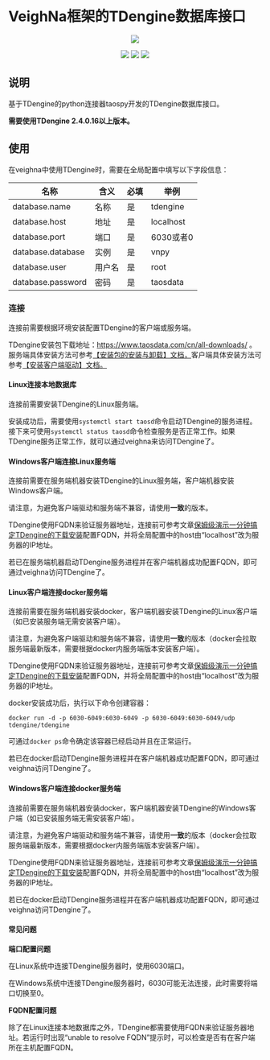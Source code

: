 # VeighNa框架的TDengine数据库接口

<p align="center">
  <img src ="https://vnpy.oss-cn-shanghai.aliyuncs.com/vnpy-logo.png"/>
</p>

<p align="center">
    <img src ="https://img.shields.io/badge/version-2.2.2.0-blueviolet.svg"/>
    <img src ="https://img.shields.io/badge/platform-windows|linux-yellow.svg"/>
    <img src ="https://img.shields.io/badge/python-3.7｜3.9｜3.9｜3.10-blue.svg" />
</p>

## 说明

基于TDengine的python连接器taospy开发的TDengine数据库接口。

**需要使用TDengine 2.4.0.16以上版本。**

## 使用

在veighna中使用TDengine时，需要在全局配置中填写以下字段信息：

|名称|含义|必填|举例|
|---------|----|---|---|
|database.name|名称|是|tdengine|
|database.host|地址|是|localhost|
|database.port|端口|是|6030或者0|
|database.database|实例|是|vnpy|
|database.user|用户名|是|root|
|database.password|密码|是|taosdata|

### 连接

连接前需要根据环境安装配置TDengine的客户端或服务端。

TDengine安装包下载地址：https://www.taosdata.com/cn/all-downloads/ 。服务端具体安装方法可参考[【安装包的安装与卸载】文档，](https://docs.taosdata.com/operation/pkg-install)客户端具体安装方法可参考[【安装客户端驱动】文档。](https://docs.taosdata.com/reference/connector/#%E5%AE%89%E8%A3%85%E5%AE%A2%E6%88%B7%E7%AB%AF%E9%A9%B1%E5%8A%A8)

#### Linux连接本地数据库

连接前需要安装TDengine的Linux服务端。

安装成功后，需要使用```systemctl start taosd```命令启动TDengine的服务进程。接下来可使用```systemctl status taosd```命令检查服务是否正常工作。如果TDengine服务正常工作，就可以通过veighna来访问TDengine了。

#### Windows客户端连接Linux服务端

连接前需要在服务端机器安装TDengine的Linux服务端，客户端机器安装Windows客户端。

请注意，为避免客户端驱动和服务端不兼容，请使用**一致**的版本。

TDengine使用FQDN来验证服务器地址，连接前可参考文章[保姆级演示一分钟搞定TDengine的下载安装](https://zhuanlan.zhihu.com/p/302413259#:~:text=%E5%8F%A6%E5%A4%96%EF%BC%8CTDengine%E9%99%A4%E4%BA%86%E6%94%AF%E6%8C%81%20Linux%E5%AE%A2%E6%88%B7%E7%AB%AF%EF%BC%8C%E8%BF%98%E6%94%AF%E6%8C%81%20windows%E5%AE%A2%E6%88%B7%E7%AB%AF%EF%BC%8CWindows%E5%AE%A2%E6%88%B7%E7%AB%AF%E7%9A%84%E5%AE%89%E8%A3%85%E6%96%B9%E6%B3%95,%E5%8F%8C%E5%87%BB%E5%AE%89%E8%A3%85%E6%96%87%E4%BB%B6%20-%3E%20%E9%80%89%E6%8B%A9%E9%BB%98%E8%AE%A4%E5%8D%B3%E5%8F%AF%E5%AE%8C%E6%88%90%E5%AE%89%E8%A3%85%E3%80%82%20%E5%AE%89%E8%A3%85%E5%AE%8C%E6%88%90%E5%90%8E%EF%BC%8C%E5%9C%A8C%E7%9B%98%E4%BC%9A%E6%9C%89%E4%B8%80%E4%B8%AATDengine%E7%9A%84%E7%9B%AE%E5%BD%95%EF%BC%8C%E5%8C%85%E6%8B%AC%E5%AE%A2%E6%88%B7%E7%AB%AF%E7%9A%84%E4%B8%80%E4%BA%9B%E6%96%87%E4%BB%B6%E3%80%82)配置FQDN，并将全局配置中的host由“localhost”改为服务器的IP地址。

若已在服务端机器启动TDengine服务进程并在客户端机器成功配置FQDN，即可通过veighna访问TDengine了。

#### Linux客户端连接docker服务端

连接前需要在服务端机器安装docker，客户端机器安装TDengine的Linux客户端（如已安装服务端无需安装客户端）。

请注意，为避免客户端驱动和服务端不兼容，请使用**一致**的版本（docker会拉取服务端最新版本，需要根据docker内服务端版本安装客户端）。

TDengine使用FQDN来验证服务器地址，连接前可参考文章[保姆级演示一分钟搞定TDengine的下载安装](https://zhuanlan.zhihu.com/p/302413259#:~:text=%E5%8F%A6%E5%A4%96%EF%BC%8CTDengine%E9%99%A4%E4%BA%86%E6%94%AF%E6%8C%81%20Linux%E5%AE%A2%E6%88%B7%E7%AB%AF%EF%BC%8C%E8%BF%98%E6%94%AF%E6%8C%81%20windows%E5%AE%A2%E6%88%B7%E7%AB%AF%EF%BC%8CWindows%E5%AE%A2%E6%88%B7%E7%AB%AF%E7%9A%84%E5%AE%89%E8%A3%85%E6%96%B9%E6%B3%95,%E5%8F%8C%E5%87%BB%E5%AE%89%E8%A3%85%E6%96%87%E4%BB%B6%20-%3E%20%E9%80%89%E6%8B%A9%E9%BB%98%E8%AE%A4%E5%8D%B3%E5%8F%AF%E5%AE%8C%E6%88%90%E5%AE%89%E8%A3%85%E3%80%82%20%E5%AE%89%E8%A3%85%E5%AE%8C%E6%88%90%E5%90%8E%EF%BC%8C%E5%9C%A8C%E7%9B%98%E4%BC%9A%E6%9C%89%E4%B8%80%E4%B8%AATDengine%E7%9A%84%E7%9B%AE%E5%BD%95%EF%BC%8C%E5%8C%85%E6%8B%AC%E5%AE%A2%E6%88%B7%E7%AB%AF%E7%9A%84%E4%B8%80%E4%BA%9B%E6%96%87%E4%BB%B6%E3%80%82)配置FQDN，并将全局配置中的host由“localhost”改为服务器的IP地址。

docker安装成功后，执行以下命令创建容器：
```
docker run -d -p 6030-6049:6030-6049 -p 6030-6049:6030-6049/udp tdengine/tdengine
```

可通过```docker ps```命令确定该容器已经启动并且在正常运行。

若已在docker启动TDengine服务进程并在客户端机器成功配置FQDN，即可通过veighna访问TDengine了。

#### Windows客户端连接docker服务端

连接前需要在服务端机器安装docker，客户端机器安装TDengine的Windows客户端（如已安装服务端无需安装客户端）。

请注意，为避免客户端驱动和服务端不兼容，请使用**一致**的版本（docker会拉取服务端最新版本，需要根据docker内服务端版本安装客户端）。

TDengine使用FQDN来验证服务器地址，连接前可参考文章[保姆级演示一分钟搞定TDengine的下载安装](https://zhuanlan.zhihu.com/p/302413259#:~:text=%E5%8F%A6%E5%A4%96%EF%BC%8CTDengine%E9%99%A4%E4%BA%86%E6%94%AF%E6%8C%81%20Linux%E5%AE%A2%E6%88%B7%E7%AB%AF%EF%BC%8C%E8%BF%98%E6%94%AF%E6%8C%81%20windows%E5%AE%A2%E6%88%B7%E7%AB%AF%EF%BC%8CWindows%E5%AE%A2%E6%88%B7%E7%AB%AF%E7%9A%84%E5%AE%89%E8%A3%85%E6%96%B9%E6%B3%95,%E5%8F%8C%E5%87%BB%E5%AE%89%E8%A3%85%E6%96%87%E4%BB%B6%20-%3E%20%E9%80%89%E6%8B%A9%E9%BB%98%E8%AE%A4%E5%8D%B3%E5%8F%AF%E5%AE%8C%E6%88%90%E5%AE%89%E8%A3%85%E3%80%82%20%E5%AE%89%E8%A3%85%E5%AE%8C%E6%88%90%E5%90%8E%EF%BC%8C%E5%9C%A8C%E7%9B%98%E4%BC%9A%E6%9C%89%E4%B8%80%E4%B8%AATDengine%E7%9A%84%E7%9B%AE%E5%BD%95%EF%BC%8C%E5%8C%85%E6%8B%AC%E5%AE%A2%E6%88%B7%E7%AB%AF%E7%9A%84%E4%B8%80%E4%BA%9B%E6%96%87%E4%BB%B6%E3%80%82)配置FQDN，并将全局配置中的host由“localhost”改为服务器的IP地址。

若已在docker启动TDengine服务进程并在客户端机器成功配置FQDN，即可通过veighna访问TDengine了。

#### 常见问题

**端口配置问题**

在Linux系统中连接TDengine服务器时，使用6030端口。

在Windows系统中连接TDengine服务器时，6030可能无法连接，此时需要将端口切换至0。

**FQDN配置问题**

除了在Linux连接本地数据库之外，TDengine都需要使用FQDN来验证服务器地址。若运行时出现“unable to resolve FQDN”提示时，可以检查是否有在客户端所在主机配置FQDN。

